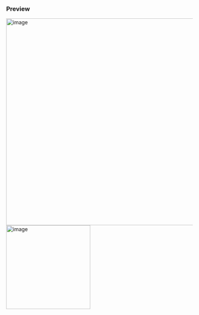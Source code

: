 ### Preview
<img width="560" alt="image" src="https://github.com/jaygajera17/aubergine/assets/81226571/4b1d6c33-6dae-49ca-8cd0-8d2b418f7224">
<img width="227" alt="image" src="https://github.com/jaygajera17/aubergine/assets/81226571/aac89ba4-dbaf-4382-bbe7-a75a7d36b987">


